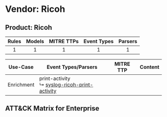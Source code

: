 Vendor: Ricoh
=============
Product: Ricoh
--------------
| Rules | Models | MITRE TTPs | Event Types | Parsers |
|:-----:|:------:|:----------:|:-----------:|:-------:|
|   1   |   1    |     1      |      1      |    1    |

|  Use-Case  | Event Types/Parsers                                                                                           | MITRE TTP | Content                                        |
|:----------:| ------------------------------------------------------------------------------------------------------------- | --------- | ---------------------------------------------- |
| Enrichment |  print-activity<br> ↳ [syslog-ricoh-print-activity](Parsers/parserContent_syslog-ricoh-print-activity.md)<br> |           | [](Rules_Models/r_m_ricoh_ricoh_Enrichment.md) |

ATT&CK Matrix for Enterprise
----------------------------
